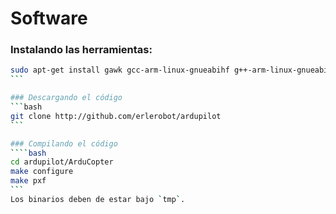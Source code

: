 # Software

### Instalando las herramientas:
````bash
sudo apt-get install gawk gcc-arm-linux-gnueabihf g++-arm-linux-gnueabihf
```

### Descargando el código
```bash
git clone http://github.com/erlerobot/ardupilot
```

### Compilando el código
````bash
cd ardupilot/ArduCopter
make configure
make pxf
```
Los binarios deben de estar bajo `tmp`.
